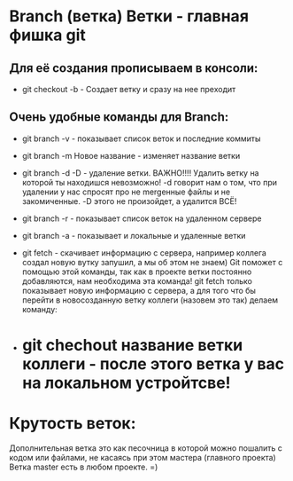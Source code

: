 # Branch (ветка) Ветки - главная фишка git

## Для её создания прописываем в консоли:

* git checkout -b - Создает ветку и сразу на нее преходит

## Очень удобные команды для Branch:
* git branch -v - показывает список веток и последние коммиты
* git branch -m Новое название - изменяет название ветки
* git branch -d -D - удаление ветки. ВАЖНО!!!! Удалить ветку на которой ты находишся невозможно! -d говорит нам о том, что при удалении у нас спросят про не mergeнные файлы и не закомиченные. -D этого не произойдет, а удалится ВСЁ!

* git branch -r - показывает список веток на удаленном сервере
* git branch -a - показывает и локальные и удаленные ветки 
* git fetch - скачивает информацию с сервера, например коллега создал новую вутку запушил, а мы об этом не знаем) Git поможет с помощью этой команды, так как в проекте ветки постоянно добавляются, нам необходима эта команда! git fetch только показывает новую информацию с сервера, а для того что бы перейти в новосозданную ветку коллеги (назовем это так) делаем команду:
* # git chechout название ветки коллеги - после этого ветка у вас на локальном устройтсве!


# Крутость веток:

Дополнительная ветка это как песочница в которой можно пошалить с кодом или файлами, не касаясь при этом мастера (главного проекта) Ветка master есть в любом проекте. =) 
